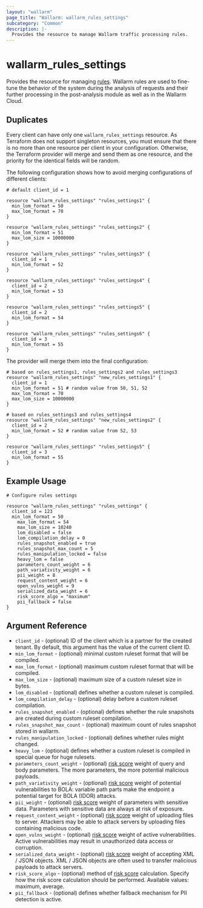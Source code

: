 ```yaml
---
layout: "wallarm"
page_title: "Wallarm: wallarm_rules_settings"
subcategory: "Common"
description: |-
  Provides the resource to manage Wallarm traffic processing rules.
---
```


# wallarm_rules_settings

Provides the resource for managing [rules][2]. Wallarm rules are used to fine-tune the behavior of the system during the analysis of requests and their further processing in the post-analysis module as well as in the Wallarm Cloud.

## Duplicates

Every client can have only one `wallarm_rules_settings` resource. As Terraform does not support singleton resources, you must ensure that there is no more than one resource per client in your configuration. Otherwise, the Terraform provider will merge and send them as one resource, and the priority for the identical fields will be random.

The following configuration shows how to avoid merging configurations of different clients:

```hcl
# default client_id = 1

resource "wallarm_rules_settings" "rules_settings1" {
  min_lom_format = 50
  max_lom_format = 70
}

resource "wallarm_rules_settings" "rules_settings2" {
  min_lom_format = 51
  max_lom_size = 10000000
}

resource "wallarm_rules_settings" "rules_settings3" {
  client_id = 1
  min_lom_format = 52
}

resource "wallarm_rules_settings" "rules_settings4" {
  client_id = 2
  min_lom_format = 53
}

resource "wallarm_rules_settings" "rules_settings5" {
  client_id = 2
  min_lom_format = 54
}

resource "wallarm_rules_settings" "rules_settings6" {
  client_id = 3
  min_lom_format = 55
}
```

The provider will merge them into the final configuration:

```hcl
# based on rules_settings1, rules_settings2 and rules_settings3
resource "wallarm_rules_settings" "new_rules_settings1" {
  client_id = 1
  min_lom_format = 51 # random value from 50, 51, 52
  max_lom_format = 70
  max_lom_size = 10000000
}

# based on rules_settings3 and rules_settings4
resource "wallarm_rules_settings" "new_rules_settings2" {
  client_id = 2
  min_lom_format = 52 # random value from 52, 53
}

resource "wallarm_rules_settings" "rules_settings5" {
  client_id = 3
  min_lom_format = 55
}
```

## Example Usage

```hcl
# Configure rules settings

resource "wallarm_rules_settings" "rules_settings" {
  client_id = 123
  min_lom_format = 50
	max_lom_format = 54
	max_lom_size = 10240
	lom_disabled = false
	lom_compilation_delay = 0
	rules_snapshot_enabled = true
	rules_snapshot_max_count = 5
	rules_manipulation_locked = false
	heavy_lom = false
	parameters_count_weight = 6
	path_variativity_weight = 6
	pii_weight = 8
	request_content_weight = 6
	open_vulns_weight = 9
	serialized_data_weight = 6
	risk_score_algo = "maximum"
	pii_fallback = false
}
```

## Argument Reference

* `client_id` - (optional) ID of the client which is a partner for the created tenant. By default, this argument has the value of the current client ID.
* `min_lom_format` - (optional) minimal custom ruleset format that will be compiled.
* `max_lom_format` - (optional) maximum custom ruleset format that will be compiled.
* `max_lom_size` - (optional) maximum size of a custom ruleset size in bytes.
* `lom_disabled` - (optional) defines whether a custom ruleset is compiled.
* `lom_compilation_delay` - (optional) delay before a custom ruleset compilation.
* `rules_snapshot_enabled` - (optional) defines whether the rule snapshots are created during custom ruleset compilation.
* `rules_snapshot_max_count` - (optional) maximum count of rules snapshot stored in wallarm.
* `rules_manipulation_locked` - (optional) defines whether rules might changed.
* `heavy_lom` - (optional) defines whether a custom ruleset is compiled in special queue for huge rulesets.
* `parameters_count_weight` - (optional) [risk score][1] weight of query and body parameters. The more parameters, the more potential malicious payloads.
* `path_variativity_weight` - (optional) [risk score][1] weight of potential vulnerabilities to BOLA: variable path parts make the endpoint a potential target for BOLA (IDOR) attacks.
* `pii_weight` - (optional) [risk score][1] weight of parameters with sensitive data. Parameters with sensitive data are always at risk of exposure.
* `request_content_weight` - (optional) [risk score][1] weight of uploading files to server. Attackers may be able to attack servers by uploading files containing malicious code.
* `open_vulns_weight` - (optional) [risk score][1] weight of active vulnerabilities. Active vulnerabilities may result in unauthorized data access or corruption.
* `serialized_data_weight` - (optional) [risk score][1] weight of accepting XML / JSON objects. XML / JSON objects are often used to transfer malicious payloads to attack servers.
* `risk_score_algo` - (optional) method of [risk score][1] calculation. Specify how the risk score calculation should be performed. Available values: maximum, average.
* `pii_fallback` - (optional) defines whether fallback mechanism for PII detection is active.

[1]: https://docs.wallarm.com/api-discovery/overview/#endpoint-risk-score
[2]: https://docs.wallarm.com/user-guides/rules/rules/
